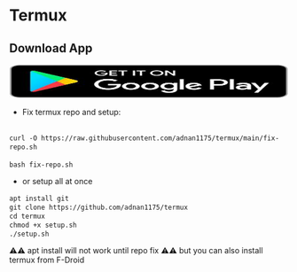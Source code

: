 # Termux 
  
 ## Download App 
   <a href="https://play.google.com/store/apps/details?id=com.termux"><img src="https://raw.githubusercontent.com/adnan1175/termux/main/543398a9017644e99ea1d8d13fcb7788.jpeg" alt="Termux App" width="900" height="60"></a> 
   <br>
- Fix termux repo and setup:
 ```

curl -O https://raw.githubusercontent.com/adnan1175/termux/main/fix-repo.sh

bash fix-repo.sh
 ```

- or  setup all at once 
 ```
 apt install git 
 git clone https://github.com/adnan1175/termux
 cd termux 
 chmod +x setup.sh
 ./setup.sh
 ```
⚠️⚠️ apt install will not work until repo fix ⚠️⚠️
but you can also install termux from F-Droid
